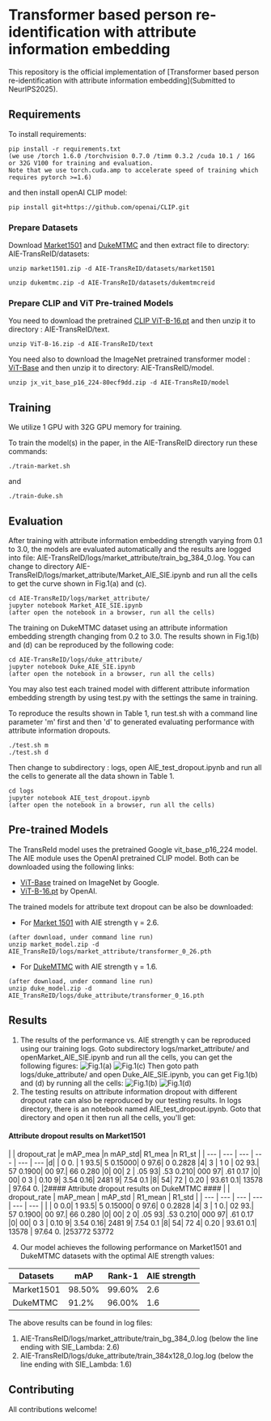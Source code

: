 # Transformer based person re-identification with attribute information embedding

This repository is the official implementation of [Transformer based person re-identification with
attribute information embedding](Submitted to NeurIPS2025). 

## Requirements

To install requirements:

```First setup
pip install -r requirements.txt
(we use /torch 1.6.0 /torchvision 0.7.0 /timm 0.3.2 /cuda 10.1 / 16G or 32G V100 for training and evaluation.
Note that we use torch.cuda.amp to accelerate speed of training which requires pytorch >=1.6)
```

and then install openAI CLIP model:
```install CLIP
pip install git+https://github.com/openai/CLIP.git
```

### Prepare Datasets

Download [Market1501](https://github.com/pseudonymous-aie/AIE-TransReID/blob/main/market1501.zip) and [DukeMTMC](https://github.com/pseudonymous-aie/AIE-TransReID/blob/main/dukemtmc.zip) and then extract file to directory: AIE-TransReID/datasets:
```extract Market1501
unzip market1501.zip -d AIE-TransReID/datasets/market1501
```

```extract DukeMTMC
unzip dukemtmc.zip -d AIE-TransReID/datasets/dukemtmcreid
```

### Prepare CLIP and ViT Pre-trained Models
You need to download the pretrained [CLIP ViT-B-16.pt](https://github.com/pseudonymous-aie/AIE-TransReID/blob/main/ViT-B-16.zip)  and then unzip it to directory
: AIE-TransReID/text.

```CLIP
unzip ViT-B-16.zip -d AIE-TransReID/text
```

You need also to download the ImageNet pretrained transformer model : [ViT-Base](https://github.com/pseudonymous-aie/AIE-TransReID/blob/main/jx_vit_base_p16_224-80ecf9dd.zip)  and then unzip it to directory: AIE-TransReID/model.
```jx_vit_base
unzip jx_vit_base_p16_224-80ecf9dd.zip -d AIE-TransReID/model
```

## Training
We utilize 1 GPU with 32G GPU memory for training.

To train the model(s) in the paper, in the AIE-TransReID directory run these commands:

```train
./train-market.sh
```
and
```train
./train-duke.sh
```

## Evaluation

After training with attribute information embedding strength varying from 0.1 to 3.0, the models are evaluated automatically and the results are logged into file: AIE-TransReID/logs/market_attribute/train_bg_384_0.log. You can change to directory AIE-TransReID/logs/market_attribute/Market_AIE_SIE.ipynb and run all the cells to get the curve shown in Fig.1(a) and (c).

```Market1501
cd AIE-TransReID/logs/market_attribute/
jupyter notebook Market_AIE_SIE.ipynb
(after open the notebook in a browser, run all the cells)
```

The training on DukeMTMC dataset using an attribute information embedding strength changing from 0.2 to 3.0. The results shown in Fig.1(b) and (d) can be reproduced by the following code:

```DukeMTMC
cd AIE-TransReID/logs/duke_attribute/
jupyter notebook Duke_AIE_SIE.ipynb
(after open the notebook in a browser, run all the cells)
```
You may also test each trained model with different attribute information embedding strength by using test.py with the settings the same in training.

To reproduce the results shown in Table 1, run test.sh with a command line parameter 'm' first and then 'd' to generated evaluating performance with attribute information dropouts.
```dropout
./test.sh m
./test.sh d
```
Then change to subdirectory : logs, open AIE_test_dropout.ipynb and run all the cells to generate all the data shown in Table 1.
```logs
cd logs
jupyter notebook AIE_test_dropout.ipynb
(after open the notebook in a browser, run all the cells)
```

## Pre-trained Models

The TransReId model uses the pretrained  Google vit_base_p16_224 model. The AIE module uses the OpenAI pretrained CLIP model. Both can be downloaded using the following links:

- [ViT-Base](https://github.com/rwightman/pytorch-image-models/releases/download/v0.1-vitjx/jx_vit_base_p16_224-80ecf9dd.pth) trained on ImageNet by Google.
- [ViT-B-16.pt](https://openaipublic.azureedge.net/clip/models/5806e77cd80f8b59890b7e101eabd078d9fb84e6937f9e85e4ecb61988df416f/ViT-B-16.pt) by OpenAI.

The trained models for attribute text dropout can be also be downloaded:
* For [Market 1501](https://github.com/pseudonymous-aie/AIE-TransReID/blob/main/market_model.zip) with AIE strength &gamma; = 2.6.
```
(after download, under command line run)
unzip market_model.zip -d AIE_TransReID/logs/market_attribute/transformer_0_26.pth
```
* For [DukeMTMC](https://github.com/pseudonymous-aie/AIE-TransReID/blob/main/duke_model.zip) with AIE strength &gamma; = 1.6.
```
(after download, under command line run)
unzip duke_model.zip -d AIE_TransReID/logs/duke_attribute/transformer_0_16.pth
```
## Results
1. The results of the performance vs. AIE strength &gamma; can be reproduced using our training logs. Goto subdirectory logs/market_attribute/ and openMarket_AIE_SIE.ipynb and run all the cells, you can get the following figures:
![Fig.1(a)](Fig.1(a).png)
![Fig.1(c)](Fig.1(c).png)
Then goto path logs/duke_attribute/ and open Duke_AIE_SIE.ipynb, you can get Fig.1(b) and (d) by running all the cells:
![Fig.1(b)](Fig.1(b).png)
![Fig.1(d)](Fig.1(d).png)
2. The testing results on attribute information dropout with different dropout rate can also be reproduced by our testing results. In logs directory, there is an notebook named AIE_test_dropout.ipynb. Goto that directory and open it then run all the cells, you'll get:
#### Attribute dropout results on Market1501 ####|    | 
dropout_rat |e	mAP_mea |n	mAP_std| 	R1_mea |n	R1_st |
| --- | --- | --- | --- | --- | --- |d|  | 0	0. | 1	93.5| 5	0.15000| 0	97.6| 0	0.2828 |4| 3| 
1	0 | 02	93.| 57	0.1900| 00	97.| 66	0.280 |0| 00| 
2	 | .05	93| .53	0.210| 000	97| .61	0.17 |0| 00| 0
3 | 0.10	9| 3.54	0.16| 2481	9| 7.54	0.1 |8| 54| 72
 | 	0.20	| 93.61	0.1| 13578	| 97.64	0. |2#### Attribute dropout results on DukeMTMC ####
|    | dropout_rate |	mAP_mean |	mAP_std	| R1_mean |	R1_std |
| --- | --- | --- | --- | --- | --- |
| 
| 0	0.0| 1	93.5| 5	0.15000| 0	97.6| 0	0.2828 |4| 3| 
1	0.| 02	93.| 57	0.1900| 00	97.| 66	0.280 |0| 00| 
2	0| .05	93| .53	0.210| 000	97| .61	0.17 |0| 00| 0
3	| 0.10	9| 3.54	0.16| 2481	9| 7.54	0.1 |8| 54| 72
4| 	0.20	| 93.61	0.1| 13578	| 97.64	0. |253772
53772

4. Our model achieves the following performance on Market1501 and DukeMTMC datasets with the optimal AIE strength values:

| Datasets     |     mAP    |     Rank-1     |  AIE strength  |
| ------------ | ---------- | -------------- | -------------- |
| Market1501   |     98.50% |      99.60%    |       2.6      |
| DukeMTMC     |     91.2%  |      96.00%    |       1.6      |

The above results can be found in log files: 
1. AIE-TransReID/logs/market_attribute/train_bg_384_0.log (below the line ending with SIE_Lambda: 2.6)
2. AIE-TransReID/logs/duke_attribute/train_384x128_0.log.log (below the line ending with SIE_Lambda: 1.6)


## Contributing

All contributions welcome! 
